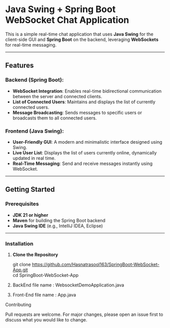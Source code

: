 # Java Swing + Spring Boot WebSocket Chat Application  

This is a simple real-time chat application that uses **Java Swing** for the client-side GUI and **Spring Boot** on the backend, leveraging **WebSockets** for real-time messaging.  

---

## Features  
### Backend (Spring Boot):  
- **WebSocket Integration**: Enables real-time bidirectional communication between the server and connected clients.  
- **List of Connected Users**: Maintains and displays the list of currently connected users.  
- **Message Broadcasting**: Sends messages to specific users or broadcasts them to all connected users.

### Frontend (Java Swing):  
- **User-Friendly GUI**: A modern and minimalistic interface designed using Swing.  
- **Live User List**: Displays the list of users currently online, dynamically updated in real time.  
- **Real-Time Messaging**: Send and receive messages instantly using WebSocket.  

---

## Getting Started  

### Prerequisites  
- **JDK 21 or higher**  
- **Maven** for building the Spring Boot backend  
- **Java Swing IDE** (e.g., IntelliJ IDEA, Eclipse)  

---

### Installation  

1. **Clone the Repository**  
   
   git clone https://github.com/Hasnatrasool163/SpringBoot-WebSocket-App.git  
   cd SpringBoot-WebSocket-App
2. BackEnd file name :  WebsocketDemoApplication.java
3. Front-End file name  : App.java
   
Contributing

Pull requests are welcome. For major changes, please open an issue first to discuss what you would like to change.

